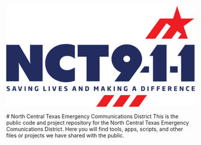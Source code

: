 <p align="center">
<picture>
  <source media="(prefers-color-scheme: dark)" srcset="https://raw.githubusercontent.com/nct911/.github/main/images/nct911Logo-White.png">
  <source media="(prefers-color-scheme: light)" srcset="https://raw.githubusercontent.com/nct911/.github/main/images/nct911Logo-Color.png">
  <img alt="North Central Texas Emergency Communications District Logo" src="https://raw.githubusercontent.com/nct911/.github/main/images/nct911Logo-Color.png">
</picture>
</p>
# North Central Texas Emergency Communications District
This is the public code and project repository for the North Central Texas Emergency Comunications District. Here you will find tools, apps, scripts, and other files or projects we have shared with the public.